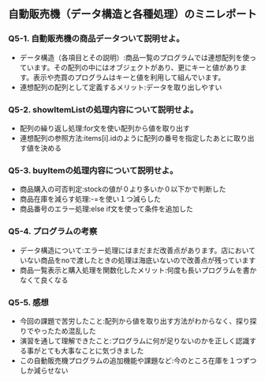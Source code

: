 ## 自動販売機（データ構造と各種処理）のミニレポート
### Q5-1. 自動販売機の商品データついて説明せよ。
* データ構造（各項目とその説明）:商品一覧のプログラムでは連想配列を使っています。その配列の中にはオブジェクトがあり、更にキーと値があります。表示や売買のプログラムはキーと値を利用して組んでいます。
* 連想配列の配列として定義するメリット:データを取り出しやすい
### Q5-2. showItemListの処理内容について説明せよ。
* 配列の繰り返し処理:for文を使い配列から値を取り出す
* 連想配列の参照方法:items[i].idのように配列の番号を指定したあとに取り出す値を決める
### Q5-3. buyItemの処理内容について説明せよ。
* 商品購入の可否判定:stockの値が０より多いか０以下かで判断した
* 商品在庫を減らす処理:-=を使い１つ減らした
* 商品番号のエラー処理:else if文を使って条件を追加した
### Q5-4. プログラムの考察
* データ構造について:エラー処理にはまだまだ改善点があります。店においていない商品をnoで渡したときの処理は海底いないので改善点が残っています
* 商品一覧表示と購入処理を関数化したメリット:何度も長いプログラムを書かなくて良くなる
### Q5-5. 感想
* 今回の課題で苦労したこと:配列から値を取り出す方法がわからなく、探り探りでやったため混乱した
* 演習を通して理解できたこと:プログラムに何が足りないのかを正しく認識する事がとても大事なことに気づきました
* この自動販売機プログラムの追加機能や課題など:今のところ在庫を１つずつしか減らせない

